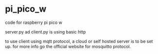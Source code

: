 # pi_pico_w
code for raspberry pi pico w

server.py ad client.py is using basic http

to use client using mqtt protocol, a cloud or self hosted server is to be set up. for more info go the official website for mosquitto protocol.
